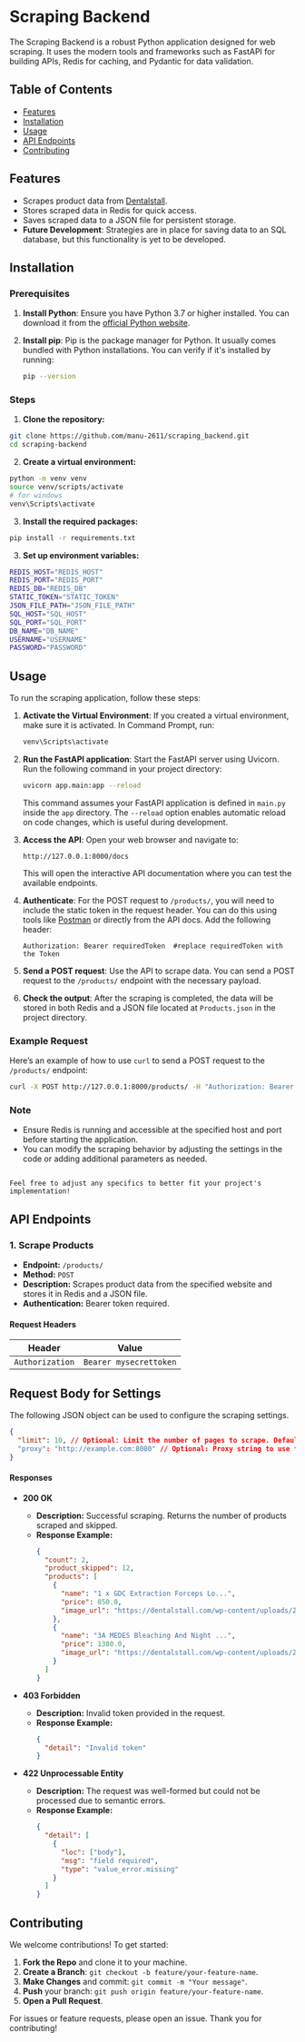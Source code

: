 # Scraping Backend

The Scraping Backend is a robust Python application designed for web scraping. It uses the modern tools and frameworks such as FastAPI for building APIs, Redis for caching, and Pydantic for data validation.

## Table of Contents

- [Features](#features)
- [Installation](#installation)
- [Usage](#usage)
- [API Endpoints](#api-endpoints)
- [Contributing](#contributing)

## Features

- Scrapes product data from [Dentalstall](https://dentalstall.com/).
- Stores scraped data in Redis for quick access.
- Saves scraped data to a JSON file for persistent storage.
- **Future Development**: Strategies are in place for saving data to an SQL database, but this functionality is yet to be developed.

## Installation

### Prerequisites

1. **Install Python**: Ensure you have Python 3.7 or higher installed. You can download it from the [official Python website](https://www.python.org/downloads/).

2. **Install pip**: Pip is the package manager for Python. It usually comes bundled with Python installations. You can verify if it's installed by running:
   ```bash
   pip --version
   ```

### Steps

1. **Clone the repository:**

```bash
git clone https://github.com/manu-2611/scraping_backend.git
cd scraping-backend

```

2. **Create a virtual environment:**

```bash
python -m venv venv
source venv/scripts/activate
# for windows
venv\Scripts\activate

```

3. **Install the required packages:**

```bash
pip install -r requirements.txt
```

3. **Set up environment variables:**

```bash
REDIS_HOST="REDIS_HOST"
REDIS_PORT="REDIS_PORT"
REDIS_DB="REDIS_DB"
STATIC_TOKEN="STATIC_TOKEN"
JSON_FILE_PATH="JSON_FILE_PATH"
SQL_HOST="SQL_HOST"
SQL_PORT="SQL_PORT"
DB_NAME="DB_NAME"
USERNAME="USERNAME"
PASSWORD="PASSWORD"
```

## Usage

To run the scraping application, follow these steps:

1. **Activate the Virtual Environment**: If you created a virtual environment, make sure it is activated. In Command Prompt, run:

   ```bash
   venv\Scripts\activate
   ```

2. **Run the FastAPI application**: Start the FastAPI server using Uvicorn. Run the following command in your project directory:

   ```bash
   uvicorn app.main:app --reload
   ```

   This command assumes your FastAPI application is defined in `main.py` inside the `app` directory. The `--reload` option enables automatic reload on code changes, which is useful during development.

3. **Access the API**: Open your web browser and navigate to:

   ```
   http://127.0.0.1:8000/docs
   ```

   This will open the interactive API documentation where you can test the available endpoints.

4. **Authenticate**: For the POST request to `/products/`, you will need to include the static token in the request header. You can do this using tools like [Postman](https://www.postman.com/) or directly from the API docs. Add the following header:

   ```
   Authorization: Bearer requiredToken  #replace requiredToken with the Token
   ```

5. **Send a POST request**: Use the API to scrape data. You can send a POST request to the `/products/` endpoint with the necessary payload.

6. **Check the output**: After the scraping is completed, the data will be stored in both Redis and a JSON file located at `Products.json` in the project directory.

### Example Request

Here’s an example of how to use `curl` to send a POST request to the `/products/` endpoint:

```bash
curl -X POST http://127.0.0.1:8000/products/ -H "Authorization: Bearer providedToken"
```

### Note

- Ensure Redis is running and accessible at the specified host and port before starting the application.
- You can modify the scraping behavior by adjusting the settings in the code or adding additional parameters as needed.

```

Feel free to adjust any specifics to better fit your project's implementation!
```

## API Endpoints

### 1. Scrape Products

- **Endpoint:** `/products/`
- **Method:** `POST`
- **Description:** Scrapes product data from the specified website and stores it in Redis and a JSON file.
- **Authentication:** Bearer token required.

#### Request Headers

| Header          | Value                  |
| --------------- | ---------------------- |
| `Authorization` | `Bearer mysecrettoken` |

## Request Body for Settings

The following JSON object can be used to configure the scraping settings.

```json
{
  "limit": 10, // Optional: Limit the number of pages to scrape. Default is null (no limit).
  "proxy": "http://example.com:8080" // Optional: Proxy string to use for scraping. Default is null (no proxy).
}
```

#### Responses

- **200 OK**
  - **Description:** Successful scraping. Returns the number of products scraped and skipped.
  - **Response Example:**
    ```json
    {
      "count": 2,
      "product_skipped": 12,
      "products": [
        {
          "name": "1 x GDC Extraction Forceps Lo...",
          "price": 850.0,
          "image_url": "https://dentalstall.com/wp-content/uploads/2021/11/GDC-Extraction-Forceps-Lower-Molars-86A-Standard-FX86AS-300x300.jpg"
        },
        {
          "name": "3A MEDES Bleaching And Night ...",
          "price": 1380.0,
          "image_url": "https://dentalstall.com/wp-content/uploads/2023/02/3a-medes-bleaching-and-night-guard-sheets-2-1-300x300.jpg"
        }
      ]
    }
    ```
- **403 Forbidden**

  - **Description:** Invalid token provided in the request.
  - **Response Example:**
    ```json
    {
      "detail": "Invalid token"
    }
    ```

- **422 Unprocessable Entity**
  - **Description:** The request was well-formed but could not be processed due to semantic errors.
  - **Response Example:**
    ```json
    {
      "detail": [
        {
          "loc": ["body"],
          "msg": "field required",
          "type": "value_error.missing"
        }
      ]
    }
    ```

## Contributing

We welcome contributions! To get started:

1. **Fork the Repo** and clone it to your machine.
2. **Create a Branch**: `git checkout -b feature/your-feature-name`.
3. **Make Changes** and commit: `git commit -m "Your message"`.
4. **Push** your branch: `git push origin feature/your-feature-name`.
5. **Open a Pull Request**.

For issues or feature requests, please open an issue. Thank you for contributing!
